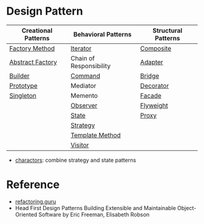 # Design Pattern

| Creational Patterns | Behavioral Patterns | Structural Patterns |
|---------------------|---------------------|---------------------|
| [Factory Method](./creational/factory.py) | [Iterator](./behavioral/iterator.py) | [Composite](./structural/composite.py) |
| [Abstract Factory](./creational/abstract_factory.py) | Chain of Responsibility | [Adapter](./structural/adapter.py) |
| [Builder](./creational/builder.py) | [Command](./behavioral/command.py) | [Bridge](./structural/bridge.py) |
| [Prototype](./creational/prototype.py) | Mediator | [Decorator](./structural/decorator.py) |
| [Singleton](./creational/singleton.py) | Memento | [Facade](./structural/facade.py) |
|  | [Observer](./behavioral/observer.py) | [Flyweight](./structural/flyweight.py) |
|  | [State](./behavioral/state.py) | [Proxy](./structural/proxy.py) |
|  | [Strategy](./behavioral/strategy.py) |  |
|  | [Template Method](./behavioral/template_method.py) |  |
|  | [Visitor](./behavioral/visitor.py) |  |

* [charactors](./charactors/): combine strategy and state patterns

# Reference
* [refactoring.guru](https://refactoring.guru/design-patterns)
* Head First Design Patterns Building Extensible and Maintainable Object-Oriented Software by Eric Freeman, Elisabeth Robson